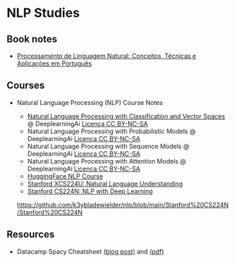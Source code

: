 # NLP Studies
## Book notes
- [Processamento de Linguagem Natural: Conceitos, Técnicas e Aplicações em Português](https://github.com/k3ybladewielder/nlp/blob/main/books/pln_caseli.md)

## Courses
- Natural Language Processing (NLP) Course Notes
  - [Natural Language Processing with Classification and Vector Spaces](https://github.com/k3ybladewielder/nlp/blob/main/nlp_classification_vectors/nlp_classification_vectors.ipynb) @ DeeplearningAi [Licença CC BY-NC-SA](https://github.com/k3ybladewielder/math_for_ml_ds/blob/main/LICENSE)
  - Natural Language Processing with Probabilistic Models @ DeeplearningAi [Licença CC BY-NC-SA](https://github.com/k3ybladewielder/math_for_ml_ds/blob/main/LICENSE)
  - Natural Language Processing with Sequence Models @ DeeplearningAi [Licença CC BY-NC-SA](https://github.com/k3ybladewielder/math_for_ml_ds/blob/main/LICENSE)
  - Natural Language Processing with Attention Models @ DeeplearningAi [Licença CC BY-NC-SA](https://github.com/k3ybladewielder/math_for_ml_ds/blob/main/LICENSE)
  - [HuggingFace NLP Course](https://github.com/k3ybladewielder/nlp/blob/main/huggingface_course/nlp_course.ipynb)
  - [Stanford XCS224U: Natural Language Understanding](https://github.com/k3ybladewielder/nlp/blob/main/stanford_xcs224u/stanford_xcs224u.md)
  - [Stanford CS224N: NLP with Deep Learning](https://github.com/k3ybladewielder/nlp/blob/main/stanford_cs224n/stanford_cs224n.md)
  
  
  https://github.com/k3ybladewielder/nlp/blob/main/Stanford%20CS224N/Stanford%20CS224N
  
## Resources
- Datacamp Spacy Cheatsheet [(blog post)](https://www.datacamp.com/cheat-sheet/spacy-cheat-sheet-advanced-nlp-in-python) and [(pdf)](spacy_cheatsheet.pdf)
